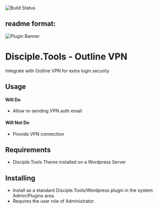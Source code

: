 ![Build Status](https://github.com/DiscipleTools/disciple-tools-plugin-starter-template/actions/workflows/ci.yml/badge.svg?branch=master)

## readme format:

![Plugin Banner](https://raw.githubusercontent.com/cairocoder01/disciple-tools-outline-vpn/b30402d97895e3f911efcb47fb8f29ccd1eb92e5/documentation/banner.png)

# Disciple.Tools - Outline VPN

Integrate with Outline VPN for extra login security

## Usage

#### Will Do

- Allow re-sending VPN auth email

#### Will Not Do

- Provide VPN connection

## Requirements

- Disciple.Tools Theme installed on a Wordpress Server

## Installing

- Install as a standard Disciple.Tools/Wordpress plugin in the system Admin/Plugins area.
- Requires the user role of Administrator.
